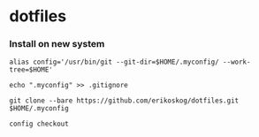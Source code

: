 # dotfiles

### Install on new system

``` alias config='/usr/bin/git --git-dir=$HOME/.myconfig/ --work-tree=$HOME' ```

``` echo ".myconfig" >> .gitignore ```

``` git clone --bare https://github.com/erikoskog/dotfiles.git $HOME/.myconfig ```

``` config checkout ```
